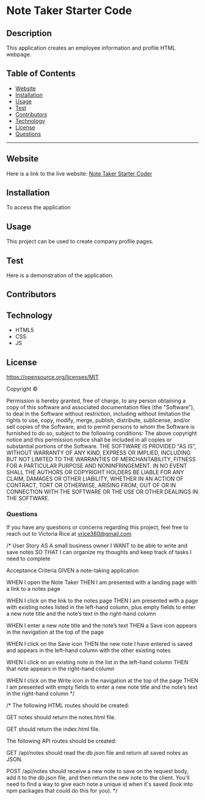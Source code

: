 # Note Taker Starter Code
<!-- ![MIT Badge](https://img.shields.io/badge/License-MIT-green) -->

## Description
This application creates an employee information and profile HTML webpage. 

## Table of Contents 
* [Website](#Website)
* [Installation](#Installation)
* [Usage](#Usage)
* [Test](#Test)
* [Contributors](#contributors)
* [Technology](#technology)
* [License](license)
* [Questions](#Questions)

***

## Website
Here is a link to the live website:
[Note Taker Starter Coder](https://github.com/vtori37/team-profile-generator)

## Installation 
To access the application

## Usage
This project can be used to create company profile pages.

## Test
Here is a demonstration of the application.


## Contributors


## Technology
* HTML5
* CSS 
* JS


## License 
https://opensource.org/licenses/MIT

Copyright © <years> <copyright holder>

Permission is hereby granted, free of charge, to any person obtaining a copy of this software and associated documentation files (the "Software"), to deal in the Software without restriction, including without limitation the rights to use, copy, modify, merge, publish, distribute, sublicense, and/or sell copies of the Software, and to permit persons to whom the Software is furnished to do so, subject to the following conditions:
The above copyright notice and this permission notice shall be included in all copies or substantial portions of the Software.
THE SOFTWARE IS PROVIDED "AS IS", WITHOUT WARRANTY OF ANY KIND, EXPRESS OR IMPLIED, INCLUDING BUT NOT LIMITED TO THE WARRANTIES OF MERCHANTABILITY, FITNESS FOR A PARTICULAR PURPOSE AND NONINFRINGEMENT. IN NO EVENT SHALL THE AUTHORS OR COPYRIGHT HOLDERS BE LIABLE FOR ANY CLAIM, DAMAGES OR OTHER LIABILITY, WHETHER IN AN ACTION OF CONTRACT, TORT OR OTHERWISE, ARISING FROM, OUT OF OR IN CONNECTION WITH THE SOFTWARE OR THE USE OR OTHER DEALINGS IN THE SOFTWARE.



### Questions
If you have any questions or concerns regarding this project, feel free to reach out to Victoria Rice at vrice360@gmail.com

/* User Story
AS A small business owner
I WANT to be able to write and save notes
SO THAT I can organize my thoughts and keep track of tasks I need to complete

Acceptance Criteria
GIVEN a note-taking application

WHEN I open the Note Taker
THEN I am presented with a landing page with a link to a notes page

WHEN I click on the link to the notes page
THEN I am presented with a page with existing notes listed in the left-hand column, plus empty fields to enter a new note title and the note’s text in the right-hand column

WHEN I enter a new note title and the note’s text
THEN a Save icon appears in the navigation at the top of the page

WHEN I click on the Save icon
THEN the new note I have entered is saved and appears in the left-hand column with the other existing notes

WHEN I click on an existing note in the list in the left-hand column
THEN that note appears in the right-hand column

WHEN I click on the Write icon in the navigation at the top of the page
THEN I am presented with empty fields to enter a new note title and the note’s text in the right-hand column */


/* 
The following HTML routes should be created:

GET notes should return the notes.html file.

GET should return the index.html file.

The following API routes should be created:

GET /api/notes should read the db.json file and return all saved notes as JSON.

POST /api/notes should receive a new note to save on the request body, add it to the db.json file, and then return the new note to the client. You'll need to find a way to give each note a unique id when it's saved (look into npm packages that could do this for you).  */